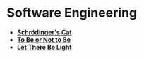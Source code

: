 # Software Engineering

- [**Schrödinger's Cat**](connectivity.md)
- [**To Be or Not to Be**](complexity.md)
- [**Let There Be Light**](cognition.md)
